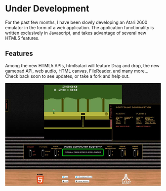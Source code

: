 # Under Development

For the past few months, I have been slowly developing an Atari 2600 emulator in the form of a web application.  The application functionality is written exclusively in Javascript, and takes advantage of several new HTML5 features.

## Features

Among the new HTML5 APIs, html5atari will feature Drag and drop, the new gamepad API, web audio, HTML canvas, FileReader, and many more... Check back soon to see updates, or take a fork and help out.

![A screenshot of html5atari under development](images/screenshot.jpg)